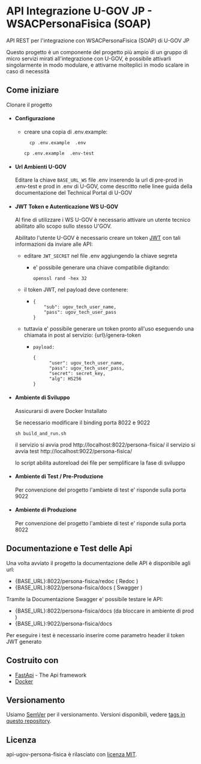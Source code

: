 # API Integrazione U-GOV JP - WSACPersonaFisica (SOAP)

API REST per l'integrazione con WSACPersonaFisica (SOAP) di U-GOV JP

Questo progetto è un componente del progetto più ampio di un gruppo
di micro servizi mirati all'integrazione con U-GOV, è possibile attivarli
singolarmente in modo modulare, e attivarne molteplici in modo scalare in caso di necessità


## Come iniziare

Clonare il progetto

- #### Configurazione 
    - creare una copia di .env.example:
      ```
        cp .env.example  .env
        ```
        ```
        cp .env.example  .env-test
        ```
- #### Url Ambienti U-GOV

  Editare la chiave `BASE_URL_WS` file .env inserendo la url di pre-prod in .env-test
  e prod in .env di U-GOV, come descritto nelle linee guida della documentazione del Technical Portal di U-GOV
  
- #### JWT Token e Autenticazione WS U-GOV
    
  Al fine di utilizzare i WS U-GOV è necessario attivare un utente tecnico abilitato allo scopo sullo stesso U'GOV.

  Abilitato l'utente U-GOV è necessario creare un token [JWT](https://jwt.io/) con tali informazioni da inviare alle API:
  
    - editare `JWT_SECRET` nel file .env aggiungendo la chiave segreta
      
      - e' possibile generare una chiave compatibile digitando: 
        ```
        openssl rand -hex 32
        ```
        
    - il token JWT, nel payload deve contenere:
      
      - ```
        {
            "sub": ugov_tech_user_name,
            "pass": ugov_tech_user_pass
        }
        ```
  - tuttavia e' possibile generare un token pronto all'uso eseguendo una chiamata in post al
    servizio: {url}/genera-token
    
    - ```
      payload:
      
      {
            "user": ugov_tech_user_name,
            "pass": ugov_tech_user_pass,
            "secret": secret_key,
            "alg": HS256
      }
      ```
    
- #### Ambiente di Sviluppo
    
    Assicurarsi di avere Docker Installato
    
    Se necessario modificare il binding porta 8022 e 9022
  
    ```
    sh build_and_run.sh
    ```
  
    il servizio si avvia prod  http://localhost:8022/persona-fisica/
    il servizio si avvia test  http://localhost:9022/persona-fisica/
  
    lo script abilita autoreload dei file per semplificare la fase di sviluppo


- #### Ambiente di Test / Pre-Produzione

  Per convenzione del progetto l'ambiete di test e' risponde sulla porta 9022

- #### Ambiente di Produzione

  Per convenzione del progetto l'ambiete di test e' risponde sulla porta 8022


## Documentazione e Test delle Api

Una volta avviato il progetto la documentazione delle API è disponibile agli url:

- {BASE_URL}:8022/persona-fisica/redoc ( Redoc )
- {BASE_URL}:8022/persona-fisica/docs ( Swagger )

Tramite la Documentazione Swagger e' possibile testare le API:

- {BASE_URL}:8022/persona-fisica/docs (da bloccare in ambiente di prod )
- {BASE_URL}:9022/persona-fisica/docs

Per eseguire i test è necessario inserire come parametro header il token JWT generato

## Costruito con

* [FastApi](https://https://fastapi.tiangolo.com/.tiangolo.com/) - The Api framework 
* [Docker](https://docs.docker.com/) 

## Versionamento

Usiamo [SemVer](http://semver.org/) per il versionamento. Versioni disponibili, vedere [tags in questo repository](https://github.com/INRIM/api-ugov-persona-fisica/tags). 


## Licenza

api-ugov-persona-fisica è rilasciato con [licenza MIT](https://github.com/INRIM/api-ugov-persona-fisica/blob/master/LICENSE).